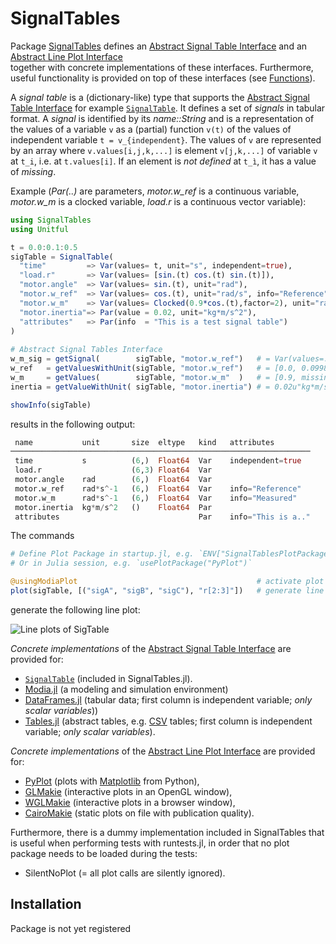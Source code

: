# SignalTables

Package [SignalTables](https://github.com/ModiaSim/SignalTables.jl) defines
an [Abstract Signal Table Interface](@ref) and an [Abstract Line Plot Interface](@ref)  
together with concrete implementations of these interfaces. 
Furthermore, useful functionality is provided on top of these interfaces (see [Functions](@ref)).

A *signal table* is a (dictionary-like) type that supports the [Abstract Signal Table Interface](@ref) 
for example [`SignalTable`](@ref). It defines a set of *signals* in tabular format. A *signal* is identified by its *name::String*
and is a representation of the values of a variable ``v`` as a (partial) function ``v(t)``
of the values of independent variable ``t = v_{independent}``. 
The values of ``v`` are represented by an array where
`v.values[i,j,k,...]` is element `v[j,k,...]` of variable ``v`` at ``t_i``, i.e. at `t.values[i]`.
If an element is *not defined* at ``t_ì``, it has a value of *missing*.

Example (*Par(..)* are parameters, *motor.w_ref* is a continuous variable,
*motor.w_m* is a clocked variable, *load.r* is a continuous vector variable):

```julia
using SignalTables
using Unitful

t = 0.0:0.1:0.5
sigTable = SignalTable(
  "time"         => Var(values= t, unit="s", independent=true),
  "load.r"       => Var(values= [sin.(t) cos.(t) sin.(t)]),  
  "motor.angle"  => Var(values= sin.(t), unit="rad"),
  "motor.w_ref"  => Var(values= cos.(t), unit="rad/s", info="Reference"),                       
  "motor.w_m"    => Var(values= Clocked(0.9*cos.(t),factor=2), unit="rad/s", info="Measured"),
  "motor.inertia"=> Par(value = 0.02, unit="kg*m/s^2"),
  "attributes"   => Par(info  = "This is a test signal table")
)
                      
# Abstract Signal Tables Interface
w_m_sig = getSignal(        sigTable, "motor.w_ref")   # = Var(values=..., unit=..., info=...)
w_ref   = getValuesWithUnit(sigTable, "motor.w_ref")   # = [0.0, 0.0998, 0.1986, ...]u"rad/s"
w_m     = getValues(        sigTable, "motor.w_m"  )   # = [0.9, missing, missing, 0.859, ...]
inertia = getValueWithUnit( sigTable, "motor.inertia") # = 0.02u"kg*m/s^2"

showInfo(sigTable)
```

results in the following output:

```julia
 name           unit       size  eltype   kind   attributes
───────────────────────────────────────────────────────────────────
 time           s          (6,)  Float64  Var    independent=true
 load.r                    (6,3) Float64  Var
 motor.angle    rad        (6,)  Float64  Var
 motor.w_ref    rad*s^-1   (6,)  Float64  Var    info="Reference"
 motor.w_m      rad*s^-1   (6,)  Float64  Var    info="Measured"
 motor.inertia  kg*m/s^2   ()    Float64  Par
 attributes                               Par    info="This is a.."
```

The commands

```julia
# Define Plot Package in startup.jl, e.g. `ENV["SignalTablesPlotPackage"] = "PyPlot"`
# Or in Julia session, e.g. `usePlotPackage("PyPlot")`

@usingModiaPlot                                        # activate plot package
plot(sigTable, [("sigA", "sigB", "sigC"), "r[2:3]"])   # generate line plots
```

generate the following line plot:

![Line plots of SigTable](../resources/images/sigTable-line-plots.png)


*Concrete implementations* of the [Abstract Signal Table Interface](@ref) are provided for:

- [`SignalTable`](@ref) (included in SignalTables.jl).
- [Modia.jl](https://github.com/ModiaSim/Modia.jl) (a modeling and simulation environment)
- [DataFrames.jl](https://github.com/JuliaData/DataFrames.jl)
  (tabular data; first column is independent variable; *only scalar variables*))
- [Tables.jl](https://github.com/JuliaData/Tables.jl)
  (abstract tables, e.g. [CSV](https://github.com/JuliaData/CSV.jl) tables;
  first column is independent variable; *only scalar variables*).

*Concrete implementations* of the [Abstract Line Plot Interface](@ref) are provided for:

- [PyPlot](https://github.com/JuliaPy/PyPlot.jl) (plots with [Matplotlib](https://matplotlib.org/stable/) from Python), 
- [GLMakie](https://github.com/JuliaPlots/GLMakie.jl) (interactive plots in an OpenGL window),
- [WGLMakie](https://github.com/JuliaPlots/WGLMakie.jl) (interactive plots in a browser window),
- [CairoMakie](https://github.com/JuliaPlots/CairoMakie.jl) (static plots on file with publication quality).

Furthermore, there is a dummy implementation included in SignalTables that is useful when performing tests with runtests.jl, 
in order that no plot package needs to be loaded during the tests:

- SilentNoPlot (= all plot calls are silently ignored).


## Installation

Package is not yet registered
